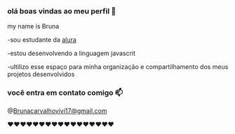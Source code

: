 ### olá boas vindas ao meu perfil 👋 

my name is Bruna 


-sou estudante da [alura](https://alura.com.br)

-estou desenvolvendo a linguagem javascrit

-ultilizo esse espaço para minha organização e compartilhamento dos meus projetos desenvolvidos 

### você entra em contato comigo 📫

@Brunacarvalhovivi17@gmail.com 

❤❤❤❤❤❤❤❤❤❤❤❤❤❤❤❤❤
